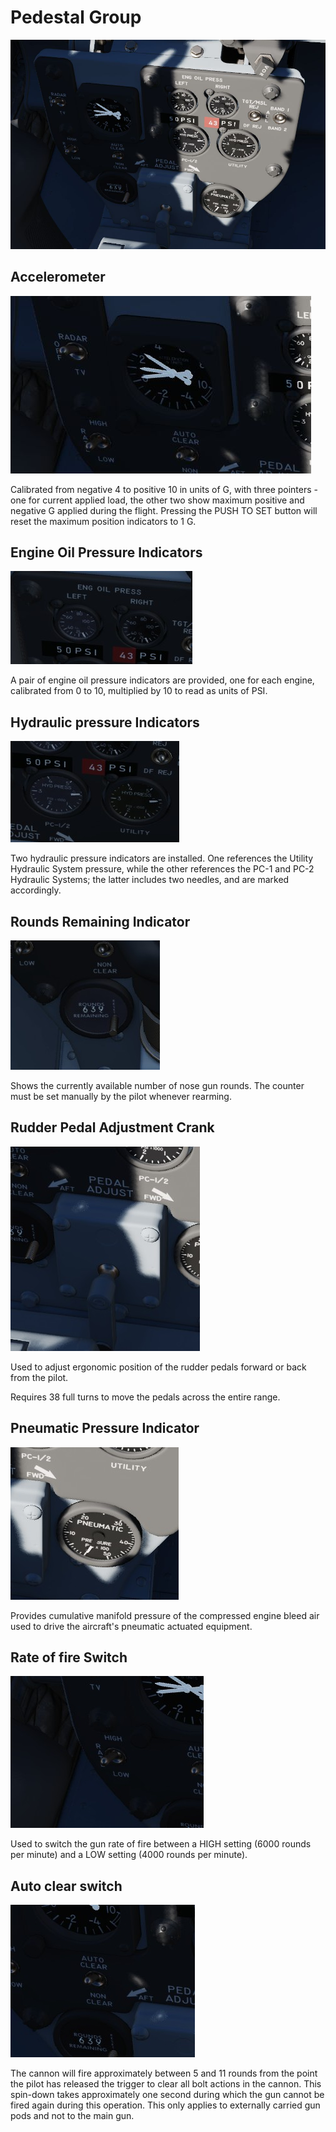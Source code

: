 # Pedestal Group

![PedGrp](../../img/PedGrp.jpg)

## Accelerometer

![GGauge](../../img/GGauge.jpg)

Calibrated from negative 4 to positive 10 in units of G, with three pointers -
one for current applied load, the other two show maximum positive and negative G
applied during the flight. Pressing the PUSH TO SET button will reset the
maximum position indicators to 1 G.

## Engine Oil Pressure Indicators

![OilPress](../../img/OilPress.jpg)

A pair of engine oil pressure indicators are provided, one for each engine,
calibrated from 0 to 10, multiplied by 10 to read as units of PSI.

## Hydraulic pressure Indicators

![HydPress](../../img/HydPress.jpg)

Two hydraulic pressure indicators are installed. One references the Utility
Hydraulic System pressure, while the other references the PC-1 and PC-2
Hydraulic Systems; the latter includes two needles, and are marked accordingly.

## Rounds Remaining Indicator

![Rounds](../../img/Rounds.jpg)

Shows the currently available number of nose gun rounds. The counter must be set
manually by the pilot whenever rearming.

## Rudder Pedal Adjustment Crank

![PedAdjust](../../img/PedAdjust.jpg)

Used to adjust ergonomic position of the rudder pedals forward or back from the
pilot.

Requires 38 full turns to move the pedals across the entire range.

## Pneumatic Pressure Indicator

![Pneumatic Pressure Indicator](../../img/Pneum.jpg)

Provides cumulative manifold pressure of the compressed engine bleed air used to
drive the aircraft's pneumatic actuated equipment.

## Rate of fire Switch

![pilot_pedestral_group_rate_of_fire_switch](../../img/pilot_pedestral_group_rate_of_fire.jpg)

Used to switch the gun rate of fire between a HIGH setting (6000 rounds per minute) and a LOW
setting (4000 rounds per minute).

## Auto clear switch

![pilot_pedestral_group_auto_clear_switch](../../img/pilot_pedestral_group_auto_clear_switch.jpg)

The cannon will fire approximately between 5 and 11 rounds from the point the pilot has released the
trigger to clear all
bolt actions in the cannon. This spin-down takes approximately one second during which
the gun cannot be fired again during this operation. This only applies to externally carried gun
pods and not to the main gun.

